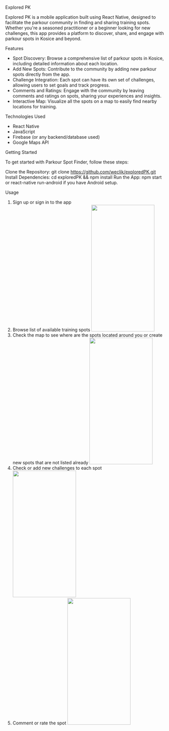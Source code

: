 Explored PK

Explored PK is a mobile application built using React Native, designed to facilitate the parkour community in finding and sharing training spots. Whether you're a seasoned practitioner or a beginner looking for new challenges, this app provides a platform to discover, share, and engage with parkour spots in Kosice and beyond.


Features 

  - Spot Discovery: Browse a comprehensive list of parkour spots in Kosice, including detailed information about each location.
  - Add New Spots: Contribute to the community by adding new parkour spots directly from the app.
  - Challenge Integration: Each spot can have its own set of challenges, allowing users to set goals and track progress.
  - Comments and Ratings: Engage with the community by leaving comments and ratings on spots, sharing your experiences and insights.
  - Interactive Map: Visualize all the spots on a map to easily find nearby locations for training.

Technologies Used

  - React Native
  - JavaScript
  - Firebase (or any backend/database used) 
  - Google Maps API

Getting Started

To get started with Parkour Spot Finder, follow these steps:

  Clone the Repository: git clone https://github.com/weclik/exploredPK.git
  Install Dependencies: cd exploredPK && npm install
  Run the App: npm start or react-native run-android if you have Android setup.

Usage

1. Sign up or sign in to the app
2. Browse list of available training spots
   <img src="https://github.com/weclik/exploredPK/assets/58919025/8e404be0-5b90-4493-b7c6-b53d3aa88a67" width="200" height="400" />
4. Check the map to see where are the spots located around you or create new spots that are not listed already
   <img src="https://github.com/weclik/exploredPK/assets/58919025/4cbbd7ed-96d1-4ff3-93f6-db9d01a220af" width="200" height="400" />
6. Check or add new challenges to each spot
   <img src="https://github.com/weclik/exploredPK/assets/58919025/b67599a7-18f6-4c9f-b3b2-c0fa6cc4ad90" width="200" height="400" />
8. Comment or rate the spot
   <img src="https://github.com/weclik/exploredPK/assets/58919025/00d2d91f-b7fe-4307-a695-0f8030a3e28b" width="200" height="400" />




